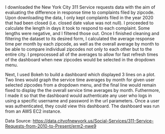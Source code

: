 I downloaded the New York City 311 Service requests data with the aim of evaluating the difference in response time to complaints filed by zipcode. Upon downloading the data, I only kept complaints filed in the year 2020 that had been closed (i.e. closed date value was not null). I proceeded to calculate the length in days it took to respond to each complaint. Some lengths were negative, and I filtered those out. Once I finished cleaning and filtering the dataset to its desired form, I calculated the average response time per month by each zipcode, as well as the overall average by month to be able to compare individual zipcodes not only to each other but to the entire city. I preprocessed all of the averages to allow for fast refresh times of the dashboard when new zipcodes would be selected in the dropdown menu. 

Next, I used Bokeh to build a dashboard which displayed 3 lines on a plot. Two lines would graph the service time averages by month for given user selected zipcodes from a dropdown menu, and the final line would remain fixed to display the the overall service time averages by month. Futhermore, I made it so that the dashboard would authenticate any user who logs in using a specific username and password in the url parameters. Once a user was authenticated, they could view this dashboard. The dashboard was run from an AWS EC2 instance.

Data Source: https://data.cityofnewyork.us/Social-Services/311-Service-Requests-from-2010-to-Present/erm2-nwe9
